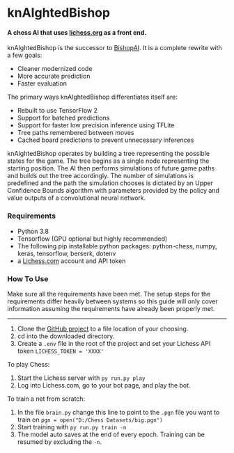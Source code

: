 
# knAIghtedBishop

#### A chess AI that uses [lichess.org](https://lichess.org) as a front end.

knAIghtedBishop is the successor to [BishopAI](https://github.com/dmilin1/BishopAI). It is a complete rewrite with a few goals:
- Cleaner modernized code
- More accurate prediction
- Faster evaluation

The primary ways knAIghtedBishop differentiates itself are:
- Rebuilt to use TensorFlow 2
- Support for batched predictions
- Support for faster low precision inference using TFLite
- Tree paths remembered between moves
- Cached board predictions to prevent unnecessary inferences

knAIghtedBishop operates by building a tree representing the possible states for the game. The tree begins as a single node representing the starting position. The AI then performs simulations of future game paths and builds out the tree accordingly. The number of simulations is predefined and the path the simulation chooses is dictated by an Upper Confidence Bounds algorithm with parameters provided by the policy and value outputs of a convolutional neural network.


### Requirements
- Python 3.8
- Tensorflow (GPU optional but highly recommended)
- The following pip installable python packages: python-chess, numpy, keras, tensorflow, berserk, dotenv
- a [Lichess.com](https://lichess.org/  "Lichess.com") account and API token


### How To Use
Make sure all the requirements have been met. The setup steps for the requirements differ heavily between systems so this guide will only cover information assuming the requirements have already been properly met.

------------
1. Clone the [GitHub project](https://github.com/dmilin1/BishopAI  "GitHub project") to a file location of your choosing.
2. cd into the downloaded directory.
3. Create a `.env` file in the root of the project and set your Lichess API token `LICHESS_TOKEN = 'XXXX'`

To play Chess:
1. Start the Lichess server with `py run.py play`
2. Log into Lichess.com, go to your bot page, and play the bot.

To train a net from scratch:
1. In the file `brain.py` change this line to point to the `.pgn` file you want to train on `pgn = open("D:/Chess Datasets/big.pgn")`
2. Start training with `py run.py train -n`
3. The model auto saves at the end of every epoch. Training can be resumed by excluding the `-n`.